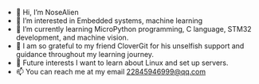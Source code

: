 - 👋 Hi, I’m NoseAlien
- 👀 I’m interested in Embedded systems, machine learning
- 🌱 I’m currently learning MicroPython programming, C language, STM32 development, and machine vision.
- 💞️ I am so grateful to my friend CloverGit for his unselfish support and guidance throughout my learning journey.
- 🌟 Future interests I want to learn about Linux and set up servers.
- 📫  You can reach me at my email 22845946999@qq.com
<!---
Nose-Alien/Nose-Alien is a ✨ special ✨ repository because its `README.md` (this file) appears on your GitHub profile.
You can click the Preview link to take a look at your changes.
--->
